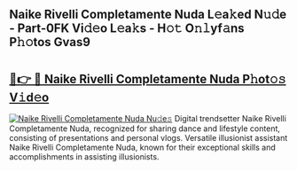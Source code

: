 ## Naike Rivelli Completamente Nuda L𝚎a𝚔ed N𝚞𝚍e - Part-0FK Vi𝚍𝚎o L𝚎a𝚔s - H𝚘𝚝 O𝚗𝚕yf𝚊ns P𝚑𝚘tos Gvas9

# <h2><a href="http://kf6cc1.oniu.top/?m=Naike+Rivelli+Completamente+Nuda">🔗👉 🔴 Naike Rivelli Completamente Nuda P𝚑ot𝚘𝚜 V𝚒d𝚎o</a></h2>

[![Naike Rivelli Completamente Nuda Nu𝚍e𝚜](https://i.imgur.com/0qMVB7G.gif)](http://kf6cc1.oniu.top/?m=Naike+Rivelli+Completamente+Nuda)
Digital trendsetter Naike Rivelli Completamente Nuda, recognized for sharing dance and lifestyle content, consisting of presentations and personal vlogs. Versatile illusionist assistant Naike Rivelli Completamente Nuda, known for their exceptional skills and accomplishments in assisting illusionists.  

